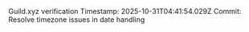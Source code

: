 Guild.xyz verification
Timestamp: 2025-10-31T04:41:54.029Z
Commit: Resolve timezone issues in date handling